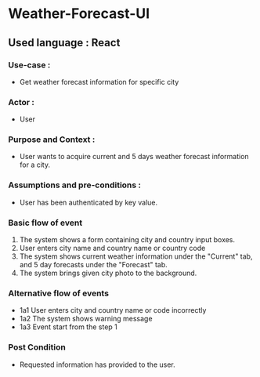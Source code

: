 # Weather-Forecast-UI

## Used language : React
### Use-case : 
  * Get weather forecast information for specific city
### Actor : 
  * User
### Purpose and Context : 
  * User wants to acquire current and 5 days weather forecast information for a city.
### Assumptions and pre-conditions : 
  * User has been authenticated by key value.
### Basic flow of event
  1. The system shows a form containing city and country input boxes.
  2. User enters city name and country name or country code
  3. The system shows current weather information under the "Current" tab, and 5 day  forecasts under the "Forecast" tab.
  4. The system brings given city photo to the background.
### Alternative flow of events
  * 1a1 User enters city and country name or code incorrectly
  * 1a2 The system shows warning message
  * 1a3 Event start from the step 1
  
### Post Condition 
  * Requested information has provided to the user.
